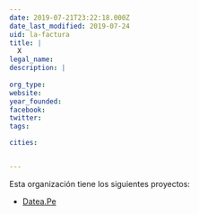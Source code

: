 ```yaml
---
date: 2019-07-21T23:22:18.000Z
date_last_modified: 2019-07-24
uid: la-factura
title: |
  X
legal_name: 
description: |
  
org_type: 
website: 
year_founded: 
facebook: 
twitter: 
tags:

cities: 


---
```


Esta organización tiene los siguientes proyectos:

- [Datea.Pe](/proyectos/datea-pe)

